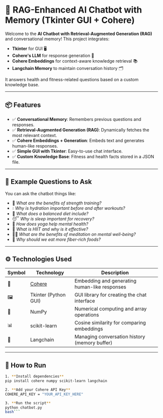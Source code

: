 # 🤖 RAG-Enhanced AI Chatbot with Memory (Tkinter GUI + Cohere)

Welcome to the **AI Chatbot with Retrieval-Augmented Generation (RAG)** and conversational memory! This project integrates:

- **Tkinter** for GUI 🖥️  
- **Cohere's LLM** for response generation 🧠  
- **Cohere Embeddings** for context-aware knowledge retrieval 📚  
- **Langchain Memory** to maintain conversation history 🗂️  

It answers health and fitness-related questions based on a custom knowledge base.

---

## 📦 Features

- ✅ **Conversational Memory**: Remembers previous questions and responses.
- ✅ **Retrieval-Augmented Generation (RAG)**: Dynamically fetches the most relevant context.
- ✅ **Cohere Embeddings + Generation**: Embeds text and generates human-like responses.
- ✅ **Simple GUI with Tkinter**: Easy-to-use chat interface.
- ✅ **Custom Knowledge Base**: Fitness and health facts stored in a JSON file.

---

## 🧠 Example Questions to Ask

You can ask the chatbot things like:

- 💪 *What are the benefits of strength training?*  
- 💧 *Why is hydration important before and after workouts?*  
- 🍎 *What does a balanced diet include?*  
- 😴 *Why is sleep important for recovery?*  
- 🧘 *How does yoga help mental health?*  
- 🏃 *What is HIIT and why is it effective?*  
- 🧘‍♂️ *What are the benefits of meditation on mental well-being?*  
- 🥦 *Why should we eat more fiber-rich foods?*  

---

## ⚙️ Technologies Used

| Symbol | Technology                          | Description                                      |
|--------|-------------------------------------|--------------------------------------------------|
| 🧠     | [Cohere](https://cohere.com/)        | Embedding and generating human-like responses    |
| 🖼️     | Tkinter (Python GUI)                | GUI library for creating the chat interface      |
| 🧮     | NumPy                               | Numerical computing and array operations         |
| 📊     | scikit-learn                        | Cosine similarity for comparing embeddings       |
| 🧩     | Langchain                           | Managing conversation history (memory buffer)    |


---

## 🚀 How to Run
```bash
1. **Install dependencies**  
pip install cohere numpy scikit-learn langchain

2. **Add your Cohere API Key**
COHERE_API_KEY = "YOUR_API_KEY_HERE"

3. **Run the script**
python chatbot.py
bash```
